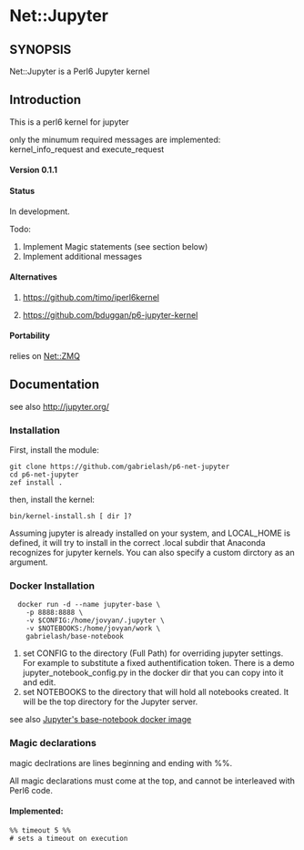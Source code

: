 # Net::Jupyter

## SYNOPSIS

Net::Jupyter is a Perl6 Jupyter kernel

## Introduction

  This is a perl6 kernel for jupyter

  only the minumum required messages are implemented: kernel_info_request and execute_request

#### Version 0.1.1

#### Status

  In development.

  Todo:
  1. Implement Magic statements (see section below)
  2. Implement additional messages


#### Alternatives

  1. https://github.com/timo/iperl6kernel

  2. https://github.com/bduggan/p6-jupyter-kernel


#### Portability
  relies on [Net::ZMQ](https://github.com/gabrielash/perl6-zmq)


## Documentation

  see also http://jupyter.org/

### Installation

First, install the  module: 

    git clone https://github.com/gabrielash/p6-net-jupyter
    cd p6-net-jupyter
    zef install .

then, install the kernel:

    bin/kernel-install.sh [ dir ]?


Assuming jupyter is already installed on your system, and  LOCAL_HOME is defined,
it will try to install in the correct .local subdir that Anaconda recognizes
for jupyter kernels.  You can also specify a custom dirctory as an argument.

###  Docker Installation

      docker run -d --name jupyter-base \
        -p 8888:8888 \
        -v $CONFIG:/home/jovyan/.jupyter \
        -v $NOTEBOOKS:/home/jovyan/work \
        gabrielash/base-notebook

  1.    set CONFIG to the directory (Full Path) for overriding jupyter settings. For example 
        to substitute a fixed authentification token. There is a demo
        jupyter_notebook_config.py in the docker dir that you can copy into it and edit.
  2.    set NOTEBOOKS to the directory that will hold all notebooks created. It will be the top directory
        for the Jupyter server.

 see also [Jupyter's base-notebook docker image ](https://github.com/jupyter/docker-stacks/tree/master/base-notebook)

### Magic declarations

magic declrations are lines beginning and ending with %%.

All magic declarations must come at the top, and cannot be interleaved 
with Perl6 code.

#### Implemented: 

    %% timeout 5 %%  
    # sets a timeout on execution